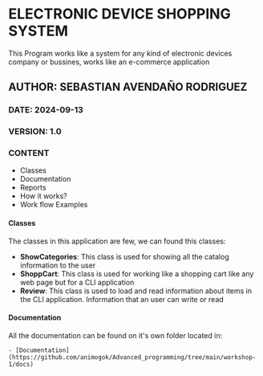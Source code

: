# ELECTRONIC DEVICE SHOPPING SYSTEM

This Program works like a system for any kind of electronic devices company or bussines, works like an e-commerce application

## AUTHOR: SEBASTIAN AVENDAÑO RODRIGUEZ

### DATE: 2024-09-13

### VERSION: 1.0

### CONTENT

- Classes
- Documentation
- Reports
- How it works?
- Work flow Examples

#### Classes

The classes in this application are few, we can found this classes:

- **ShowCategories**: This class is used for showing all the catalog information to the user
- **ShoppCart**: This class is used for working like a shopping cart like any web page but for a CLI application
- **Review**: This class is used to load and read information about items in the CLI application. Information that an user can write or read

#### Documentation

All the documentation can be found on it's own folder located in:<br>

    - [Documentation](https://github.com/animogok/Advanced_programming/tree/main/workshop-1/docs)
